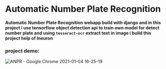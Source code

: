 # Automatic Number Plate Recognition
**Automatic Number Plate Recognition webapp build with django and in this project i use tensorflow object detection api to train own model for detect number plate and using `tesseract-ocr` extract text in image i build this project help of Ineuron**

### project demo:
![ANPR - Google Chrome 2021-01-04 16-25-19](https://user-images.githubusercontent.com/47352327/103534541-e95e9f80-4e43-11eb-9d83-3a57e3554e59.gif)
